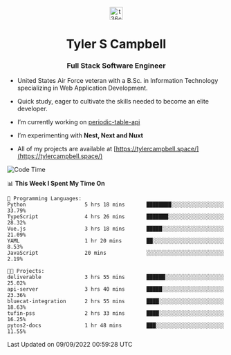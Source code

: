 <p align="center">
<a href="https://www.linkedin.com/in/t36campbell" target="blank"><img align="center" src="https://ik.imagekit.io/t36campbell/Portfolio/linkedin.png.original_m8bbGgPh6.png" alt="t36campbell" height="30" width="30" /></a>
</p>
<h1 align="center">Tyler S Campbell</h1>
<h3 align="center">Full Stack Software Engineer</h3>

* United States Air Force veteran with a B.Sc. in Information Technology specializing in Web Application Development. 

* Quick study, eager to cultivate the skills needed to become an elite developer.

* I’m currently working on [periodic-table-api](https://github.com/t36campbell/periodic-table-api)

* I’m experimenting with **Nest, Next and Nuxt**

* All of my projects are available at [https://tylercampbell.space/](https://tylercampbell.space/)

<!--START_SECTION:waka-->
![Code Time](http://img.shields.io/badge/Code%20Time-1%2C786%20hrs%209%20mins-blue)

📊 **This Week I Spent My Time On** 

```text
💬 Programming Languages: 
Python                   5 hrs 18 mins       ████████░░░░░░░░░░░░░░░░░   33.79% 
TypeScript               4 hrs 26 mins       ███████░░░░░░░░░░░░░░░░░░   28.32% 
Vue.js                   3 hrs 18 mins       █████░░░░░░░░░░░░░░░░░░░░   21.09% 
YAML                     1 hr 20 mins        ██░░░░░░░░░░░░░░░░░░░░░░░   8.53% 
JavaScript               20 mins             ░░░░░░░░░░░░░░░░░░░░░░░░░   2.19%

🐱‍💻 Projects: 
deliverable              3 hrs 55 mins       ██████░░░░░░░░░░░░░░░░░░░   25.02% 
api-server               3 hrs 40 mins       █████░░░░░░░░░░░░░░░░░░░░   23.36% 
bluecat-integration      2 hrs 55 mins       ████░░░░░░░░░░░░░░░░░░░░░   18.63% 
tufin-pss                2 hrs 33 mins       ████░░░░░░░░░░░░░░░░░░░░░   16.25% 
pytos2-docs              1 hr 48 mins        ███░░░░░░░░░░░░░░░░░░░░░░   11.55%

```


 Last Updated on 09/09/2022 00:59:28 UTC
<!--END_SECTION:waka-->
